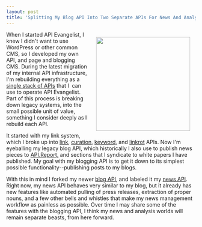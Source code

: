 ```yaml
---
layout: post
title: 'Splitting My Blog API Into Two Separate APIs For News And Analysis'
---
```

<p><img style="padding: 15px;" src="https://s3.amazonaws.com/kinlane-productions/bw-icons/bw-blog-to-news.png" alt="" width="250" align="right" /></p>
<p>When I started API Evangelist, I knew I didn't want to use WordPress or other common CMS, so I developed my own API, and page and blogging CMS. During the latest migration of my internal API infrastructure, I'm rebuilding everything as a <a href="https://kin-lane.github.io/master/">single stack of APIs</a> that I &nbsp;can use to operate API Evangelist. Part of this process is breaking down legacy systems, into the small possible unit of value, something I consider deeply as I rebuild each API.</p>
<p>It started with my link system, which I broke up into <a href="https://kin-lane.github.io/link/">link</a>, <a href="https://kin-lane.github.io/curated/">curation</a>, <a href="https://kin-lane.github.io/keyword/">keyword</a>, and <a href="https://kin-lane.github.io/linkrot/">linkrot</a> APIs. Now I'm eyeballing my legacy blog API, which historically I also use to publish news pieces to <a href="http://api.report">API.Report,</a> and sections that I syndicate to white papers I have published. My goal with my blogging API is to get it down to its simplest possible functionality--publishing posts to my blogs.</p>
<p>With this in mind I forked my newer <a href="https://kin-lane.github.io/blog/">blog API</a>, and labeled it my <a href="https://kin-lane.github.io/news/">news API</a>. Right now, my news API behaves very similar to my blog, but it already has new features like automated pulling of press releases, extraction of proper nouns, and a few other bells and whistles that make my news management workflow as painless as possible. Over time I may share some of the features with the blogging API, I think my news and analysis worlds will remain separate beasts, from here forward.</p>